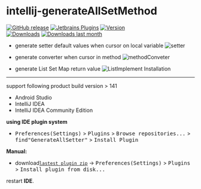 # intellij-generateAllSetMethod


[![GitHub release][release-img]][latest-release] [![Jetbrains Plugins][plugin-img]][plugin] 
[![Version](http://phpstorm.espend.de/badge/9360/version)][plugin]  
[![Downloads](http://phpstorm.espend.de/badge/9360/downloads)][plugin]
[![Downloads last month](http://phpstorm.espend.de/badge/9360/last-month)][plugin]

- generate setter default values when cursor on local variable
![setter](https://raw.githubusercontent.com/gejun123456/intellij-generateAllSetMethod/master/screenshot/generate_setter_default_value.gif)

- generate converter when cursor in method
![methodConveter](https://raw.githubusercontent.com/gejun123456/intellij-generateAllSetMethod/master/screenshot/generate_the_conveter.gif)

- generate List Set Map return value
![ListImplement](https://raw.githubusercontent.com/gejun123456/intellij-generateAllSetMethod/master/screenshot/generate_list_default_value.gif)
Installation
----

support following product build version > 141

- Android Studio
- IntelliJ IDEA
- IntelliJ IDEA Community Edition

**using IDE plugin system**
- <kbd>Preferences(Settings)</kbd> > <kbd>Plugins</kbd> > <kbd>Browse repositories...</kbd> > <kbd>find"GenerateAllSetter"</kbd> > <kbd>Install Plugin</kbd>

**Manual:**
- download[`lastest plugin zip`][latest-release] -> <kbd>Preferences(Settings)</kbd> > <kbd>Plugins</kbd> > <kbd>Install plugin from disk...</kbd>

restart **IDE**.


[release-img]: https://img.shields.io/github/release/gejun123456/intellij-generateAllSetMethod.svg
[latest-release]: https://github.com/gejun123456/intellij-generateAllSetMethod/releases/latest
[plugin-img]: https://img.shields.io/badge/plugin-9360-orange.svg
[plugin]: https://plugins.jetbrains.com/plugin/9360
